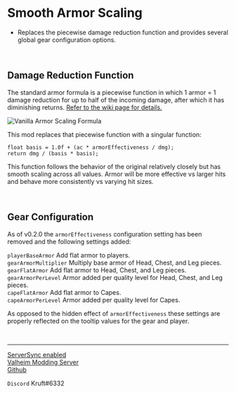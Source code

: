 # Smooth Armor Scaling

- Replaces the piecewise damage reduction function and provides several global gear configuration options.

<br/>  
  
## Damage Reduction Function

The standard armor formula is a piecewise function in which 1 armor = 1 damage reduction for up to half of the incoming damage, after which it has diminishing returns. [Refer to the wiki page for details.](https://valheim.fandom.com/wiki/Damage_mechanics#Armor)

![Vanilla Armor Scaling Formula](https://static.wikia.nocookie.net/valheim/images/3/38/Code.png/revision/latest?cb=20210309232213)


This mod replaces that piecewise function with a singular function:
  
```
float basis = 1.0f + (ac * armorEffectiveness / dmg);
return dmg / (basis * basis);
```

This function follows the behavior of the original relatively closely but has smooth scaling across all values. Armor will be more effective vs larger hits and behave more consistently vs varying hit sizes.
  
<br/>
  
## Gear Configuration

As of v0.2.0 the `armorEffectiveness` configuration setting has been removed and the following settings added:

`playerBaseArmor` Add flat armor to players.  
`gearArmorMultiplier` Multiply base armor of Head, Chest, and Leg pieces.  
`gearFlatArmor` Add flat armor to Head, Chest, and Leg pieces.  
`gearArmorPerLevel` Armor added per quality level for Head, Chest, and Leg pieces.  
`capeFlatArmor` Add flat armor to Capes.  
`capeArmorPerLevel` Armor added per quality level for Capes.  

As opposed to the hidden effect of `armorEffectiveness` these settings are properly reflected on the tooltip values for the gear and player.

<br/> 

---  
[ServerSync enabled](https://github.com/blaxxun-boop/ServerSync)  
[Valheim Modding Server](https://discord.com/invite/89bBsvK5KC)  
[Github](https://github.com/kruftt/SmoothArmorScaling)  

`Discord` Kruft#6332  